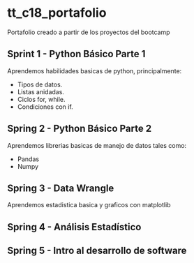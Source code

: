 # tt_c18_portafolio
Portafolio creado a partir de los proyectos del bootcamp

## Sprint 1 - Python Básico Parte 1
Aprendemos habilidades basicas de python, principalmente:

- Tipos de datos.
- Listas anidadas.
- Ciclos for, while.
- Condiciones con if.

## Spring 2  - Python Básico Parte 2

Aprendemos librerias basicas de manejo de datos tales como:

- Pandas
- Numpy

## Spring 3 - Data Wrangle
Aprendemos estadistica basica y graficos con matplotlib

## Spring 4 - Análisis Estadístico

## Spring 5 - Intro al desarrollo de software
